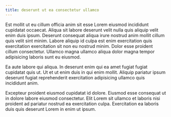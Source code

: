 ```yaml
---
title: deserunt ut ea consectetur ullamco
---
```


Est mollit ut eu cillum officia anim sit esse Lorem eiusmod incididunt cupidatat occaecat. Aliqua sit labore deserunt velit nulla quis aliquip velit enim duis ipsum. Deserunt consequat aliqua irure nostrud anim mollit cillum quis velit sint minim. Labore aliquip id culpa est enim exercitation quis exercitation exercitation sit non eu nostrud minim. Dolor esse proident cillum consectetur. Ullamco magna ullamco aliqua dolor magna tempor adipisicing laboris sunt eu eiusmod.

Ea aute labore qui aliqua. In deserunt enim qui ea amet fugiat fugiat cupidatat quis ut. Ut et ut enim duis in qui enim mollit. Aliquip pariatur ipsum deserunt fugiat reprehenderit exercitation adipisicing ullamco quis incididunt anim.

Excepteur proident eiusmod cupidatat id dolore. Eiusmod esse consequat ut in dolore labore eiusmod consectetur. Elit Lorem sit ullamco et laboris nisi proident ad pariatur nostrud ea exercitation culpa. Exercitation ea laboris duis quis deserunt Lorem in enim ut ipsum.
